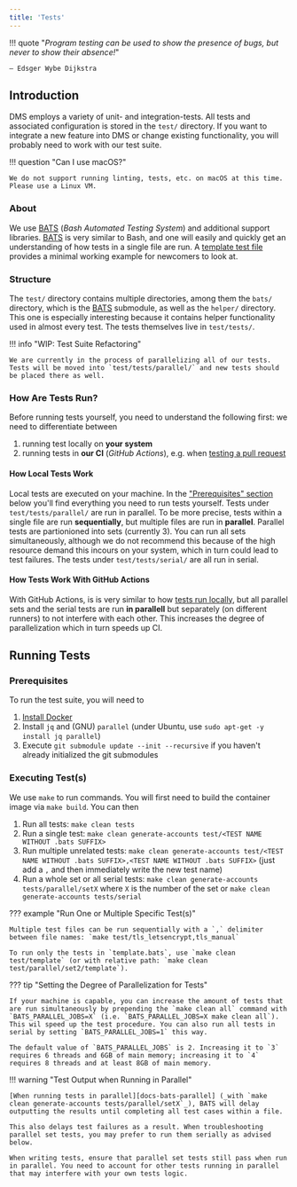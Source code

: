 ```yaml
---
title: 'Tests'
---
```


!!! quote "_Program testing can be used to show the presence of bugs, but never to show their absence!_"

    – Edsger Wybe Dijkstra

## Introduction

DMS employs a variety of unit- and integration-tests. All tests and associated configuration is stored in the `test/` directory. If you want to integrate a new feature into DMS or change existing functionality, you will probably need to work with our test suite.

!!! question "Can I use macOS?"

    We do not support running linting, tests, etc. on macOS at this time. Please use a Linux VM.

### About

We use [BATS] (_Bash Automated Testing System_) and additional support libraries. [BATS] is very similar to Bash, and one will easily and quickly get an understanding of how tests in a single file are run. A [template test file][template-test] provides a minimal working example for newcomers to look at.

### Structure

The `test/` directory contains multiple directories, among them the `bats/` directory, which is the [BATS] submodule, as well as the `helper/` directory. This one is especially interesting because it contains helper functionality used in almost every test. The tests themselves live in `test/tests/`.

!!! info "WIP: Test Suite Refactoring"

    We are currently in the process of parallelizing all of our tests. Tests will be moved into `test/tests/parallel/` and new tests should be placed there as well.

### How Are Tests Run?

Before running tests yourself, you need to understand the following first: we need to differentiate between

1. running test locally on **your system**
2. running tests in **our CI** (_GitHub Actions_), e.g. when [testing a pull request][testing-prs]

#### How Local Tests Work

Local tests are executed on your machine. In the ["Prerequisites" section](#prerequisites) below you'll find everything you need to run tests yourself. Tests under `test/tests/parallel/` are run in parallel. To be more precise, tests within a single file are run **sequentially**, but multiple files are run in **parallel**. Parallel tests are partionioned into sets (currently 3). You can run all sets simultaneously, although we do not recommend this because of the high resource demand this incours on your system, which in turn could lead to test failures. The tests under `test/tests/serial/` are all run in serial.

#### How Tests Work With GitHub Actions

With GitHub Actions, is is very similar to how [tests run locally](#how-local-tests-work), but all parallel sets and the serial tests are run **in parallell** but separately (on different runners) to not interfere with each other. This increases the degree of parallelization which in turn speeds up CI.

## Running Tests

### Prerequisites

To run the test suite, you will need to

1. [Install Docker][get-docker]
2. Install `jq` and (GNU) `parallel` (under Ubuntu, use `sudo apt-get -y install jq parallel`)
3. Execute `git submodule update --init --recursive` if you haven't already initialized the git submodules

### Executing Test(s)

We use `make` to run commands. You will first need to build the container image via `make build`. You can then

1. Run all tests: `make clean tests`
2. Run a single test: `make clean generate-accounts test/<TEST NAME WITHOUT .bats SUFFIX>`
3. Run multiple unrelated tests: `make clean generate-accounts test/<TEST NAME WITHOUT .bats SUFFIX>,<TEST NAME WITHOUT .bats SUFFIX>` (just add a `,` and then immediately write the new test name)
4. Run a whole set or all serial tests: `make clean generate-accounts tests/parallel/setX` where `X` is the number of the set or `make clean generate-accounts tests/serial`

??? example "Run One or Multiple Specific Test(s)"

    Multiple test files can be run sequentially with a `,` delimiter between file names: `make test/tls_letsencrypt,tls_manual`

    To run only the tests in `template.bats`, use `make clean test/template` (or with relative path: `make clean test/parallel/set2/template`).

??? tip "Setting the Degree of Parallelization for Tests"

    If your machine is capable, you can increase the amount of tests that are run simultaneously by prepending the `make clean all` command with `BATS_PARALLEL_JOBS=X` (i.e. `BATS_PARALLEL_JOBS=X make clean all`). This wil speed up the test procedure. You can also run all tests in serial by setting `BATS_PARALLEL_JOBS=1` this way.

    The default value of `BATS_PARALLEL_JOBS` is 2. Increasing it to `3` requires 6 threads and 6GB of main memory; increasing it to `4` requires 8 threads and at least 8GB of main memory.

!!! warning "Test Output when Running in Parallel"

    [When running tests in parallel][docs-bats-parallel] (_with `make clean generate-accounts tests/parallel/setX`_), BATS will delay outputting the results until completing all test cases within a file.

    This also delays test failures as a result. When troubleshooting parallel set tests, you may prefer to run them serially as advised below.

    When writing tests, ensure that parallel set tests still pass when run in parallel. You need to account for other tests running in parallel that may interfere with your own tests logic.

[//]: # (Links)

[BATS]: https://github.com/bats-core/bats-core
[template-test]: https://github.com/docker-mailserver/docker-mailserver/blob/master/test/tests/parallel/set2/template.bats
[testing-prs]: https://github.com/docker-mailserver/docker-mailserver/blob/master/.github/workflows/test_merge_requests.yml
[get-docker]: https://docs.docker.com/get-docker/
[docs-bats-parallel]: https://bats-core.readthedocs.io/en/v1.8.2/usage.html#parallel-execution
